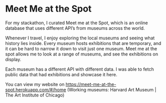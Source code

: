 # Meet Me at the Spot

For my stackathon, I curated Meet me at the Spot, which is an online database that uses different API’s from museums across the world. 

Whenever I travel, I enjoy exploring the local museums and seeing what history lies inside. Every museum hosts exhibitions that are temporary, and it can be hard to narrow it down to visit just one museum. Meet me at the spot allows me to look at a range of museums, and see the exhibitions on display. 

Each museum has a different API with different data. I was able to fetch public data that had exhibitions and showcase it here.

You can view my website on https://meet-me-at-the-spot.herokuapp.com/#/home
(Working museums: Harvard Art Museum | The Art Institute of Chicago)
